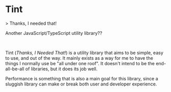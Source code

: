 <h1 align="left">Tint</h1>
> Thanks, I needed that!

Another JavaScript/TypeScript utility library??

<br/>

Tint (<i>Thanks, I Needed That!</i>) is a utility library that aims to be simple, easy to use, and out of the way. It mainly exists as a way for me to have the things I normally use be "all under one roof". It doesn't intend to be the end-all-be-all of libraries, but it does its job well.

Performance is something that is also a main goal for this library, since a sluggish library can make or break both user and developer experience.

